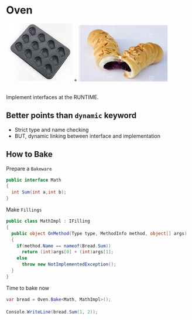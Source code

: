 Oven
====

![bakeware](img/bakeware.png) + ![bread_filling](img/bread_filling.png)
<br><br>

Implement interfaces at the RUNTIME.

Better points than `dynamic` keyword
----
* Strict type and name checking
* BUT, dynamic linking between interface and implementation

How to Bake
----
Prepare a `Bakeware`
```c#
public interface Math
{
  int Sum(int a,int b);
}
```
Make `Fillings`
```c#
public class MathImpl : IFilling
{
  public object OnMethod(Type type, MethodInfo method, object[] args)
  {
    if(method.Name == nameof(Bread.Sum))
      return (int)args[0] + (int)args[1];
    else
      throw new NotImplementedException();
  }
}
```
Time to bake now
```c#
var bread = Oven.Bake<Math, MathImpl>();

Console.WriteLine(bread.Sum(1, 2));
```
